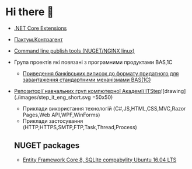 # Hi there 👋

- [.NET Core Extensions](https://github.com/sabatex/Extensions)
- [Пактум.Контрагент](https://github.com/sabatex/Pactum)
- [Command line publish tools (NUGET/NGINX linux)](https://github.com/sabatex/Sabatex.Tools)
- Група проектів які повязані з програмними продуктами BAS,1C
  - [Приведення банківських виписок до формату придатного для завантаження стандартними механізмами BAS(1C)](https://sabatex.github.io/BankServiceFor1C8)
- [Репозиторії навчальних груп компютерної Академії ITStep](https://github.com/itstep-sabatex)![drawing](./images/step_it_eng_short.svg =50x50)
  - Приклади використання технологій (C#,JS,HTML,CSS,MVC,Razor Pages,Web API,WPF,WinForms)
  - Приклади застосування (HTTP,HTTPS,SMTP,FTP,Task,Thread,Process)

  ## NUGET packages
  - [Entity Framework Core 8, SQLIte compabylity Ubuntu 16.04 LTS](https://github.com/sabatex/Sabatex.Sqlite.Ubuntu16_04LTS)